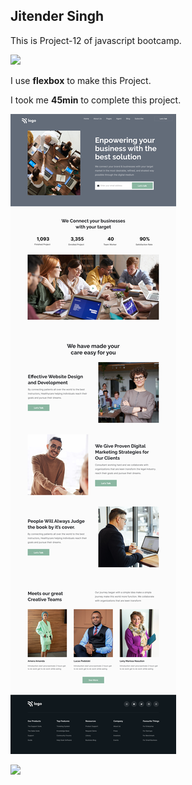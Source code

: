 ## Jitender Singh


This is Project-12 of javascript bootcamp.


![](https://img.shields.io/badge/Technologies--used-Html%20Css-red)


I use **flexbox** to make this Project.

I took me **45min** to complete this project.


![](./Website-Developeing-Company-main/images/12.png)

![](https://img.shields.io/badge/Hitesh%20choudhary-Learn%20code%20online-yellowgreen)